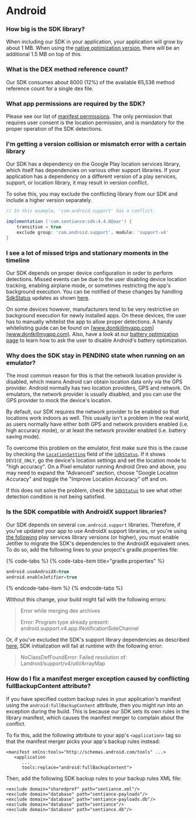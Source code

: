 # Android

### How big is the SDK library?

When including our SDK in your application, your application will grow by about 1 MB. When using the [native optimization version](../getting-started/android-sdk/include-sdk.md), there will be an additional 1.5 MB on top of this.

### What is the DEX method reference count?

Our SDK consumes about 8000 \(12%\) of the available 65,536 method reference count for a single dex file.

### What app permissions are required by the SDK?

Please see our list of [manifest permissions](../appendix/android/manifest-permission.md). The only permission that requires user consent is the location permission, and is mandatory for the proper operation of the SDK detections.

### I'm getting a version collision or mismatch error with a certain library

Our SDK has a dependency on the Google Play location services library, which itself has dependencies on various other support libraries. If your application has a dependency on a different version of a play services, support, or location library, it may result in version conflict.

To solve this, you may exclude the conflicting library from our SDK and include a higher version separately.

```groovy
// In this example, 'com.android.support' has a conflict.

implementation ('com.sentiance:sdk:4.4.0@aar') {
	transitive = true
	exclude group: 'com.android.support', module: 'support-v4'
}
```

### I see a lot of missed trips and stationary moments in the timeline

Our SDK depends on proper device configuration in order to perform detections. Missed events can be due to the user disabling device location tracking, enabling airplane mode, or sometimes restricting the app's background execution. You can be notified of these changes by handling [SdkStatus](../api-reference/android/sdkstatus/) updates as shown [here](../getting-started/android-sdk/sdk-status-updates.md).

On some devices however, manufacturers tend to be very restrictive on background execution for newly installed apps. On these devices, the user has to manually whitelist the app to allow proper detections. A handy whitelisting guide can be found on [www.dontkillmyapp.com](www.dontkillmyapp.com). Also, have a look at our [battery optimization page](../appendix/android/android-battery-optimization.md) to learn how to ask the user to disable Android's battery optimization.

### Why does the SDK stay in PENDING state when running on an emulator?

The most common reason for this is that the network location provider is disabled, which means Android can obtain location data only via the GPS provider. Android normally has two location providers, GPS and network. On emulators, the network provider is usually disabled, and you can use the GPS provider to mock the device's location.

By default, our SDK requires the network provider to be enabled so that locations work indoors as well. This usually isn't a problem in the real world, as users normally have either both GPS and network providers enabled \(i.e. high accuracy mode\), or at least the network provider enabled \(i.e. battery saving mode\).

To overcome this problem on the emulator, first make sure this is the cause by checking the [`LocationSetting`](../api-reference/android/sdkstatus/#locationsetting) field of the [`SdkStatus`](../api-reference/android/sdkstatus/). If it shows `DEVICE_ONLY`, go the device's location settings and set the location mode to "high accuracy". On a Pixel emulator running Android Oreo and above, you may need to expand the "Advanced" section, choose "Google Location Accuracy" and toggle the "Improve Location Accuracy" off and on.

If this does not solve the problem, check the [`SdkStatus`](../api-reference/android/sdkstatus/) to see what other detection condition is not being satisfied.

### Is the SDK compatible with AndroidX support libraries?

Our SDK depends on several `com.android.support` libraries. Therefore, if you've updated your app to use AndroidX support libraries, or you're using [the following](https://developers.google.com/android/guides/releases#june_17_2019) play services library versions \(or higher\), you must enable Jetifier to migrate the SDK's dependencies to the AndroidX equivalent ones. To do so, add the following lines to your project's gradle.properties file:

{% code-tabs %}
{% code-tabs-item title="gradle.properties" %}
```groovy
android.useAndroidX=true
android.enableJetifier=true
```
{% endcode-tabs-item %}
{% endcode-tabs %}

Without this change, your build might fail with the following errors:

> Error while merging dex archives
>
> Error: Program type already present: android.support.v4.app.INotificationSideChannel

Or, if you've excluded the SDK's support library dependencies as described [here](android.md#im-getting-a-version-collision-or-mismatch-error-with-a-certain-library), SDK initialization will fail at runtime with the following error:

> NoClassDefFoundError: Failed resolution of: Landroid/support/v4/util/ArrayMap

### How do I fix a manifest merger exception caused by conflicting fullBackupContent attribute?

If you have specified custom backup rules in your application's manifest using the `android:fullBackupContent` attribute, then you might run into an exception during the build. This is because our SDK sets its own rules in the library manifest, which causes the manifest merger to complain about the conflict.

To fix this, add the following attribute to your app's `<application>` tag so that the manifest merger picks your app's backup rules instead:

```markup
<manifest xmlns:tools="http://schemas.android.com/tools" ...>
   <application 
      ...
      tools:replace="android:fullBackupContent">
```

Then, add the following SDK backup rules to your backup rules XML file:

```markup
<exclude domain="sharedpref" path="sentiance.xml"/>
<exclude domain="database" path="sentiance-payloads"/>
<exclude domain="database" path="sentiance-payloads.db"/>
<exclude domain="database" path="sentiance"/>
<exclude domain="database" path="sentiance.db"/>
```

